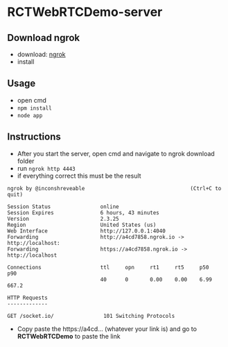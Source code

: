 # RCTWebRTCDemo-server

## Download ngrok
- download: [ngrok](https://ngrok.com/)
- install

## Usage
- open cmd
- `npm install`
- `node app`

## Instructions
- After you start the server, open cmd and navigate to ngrok download folder
- run ```ngrok http 4443```
- if everything correct this must be the result 
```
ngrok by @inconshreveable                                  (Ctrl+C to quit)

Session Status                online
Session Expires               6 hours, 43 minutes
Version                       2.3.25
Region                        United States (us)
Web Interface                 http://127.0.0.1:4040
Forwarding                    http://a4cd7858.ngrok.io -> http://localhost:
Forwarding                    https://a4cd7858.ngrok.io -> http://localhost

Connections                   ttl     opn     rt1     rt5     p50     p90
                              40      0       0.00    0.00    6.99    667.2

HTTP Requests
-------------

GET /socket.io/                101 Switching Protocols
```

- Copy paste the https://a4cd... (whatever your link  is) and go to **RCTWebRTCDemo** to paste the link